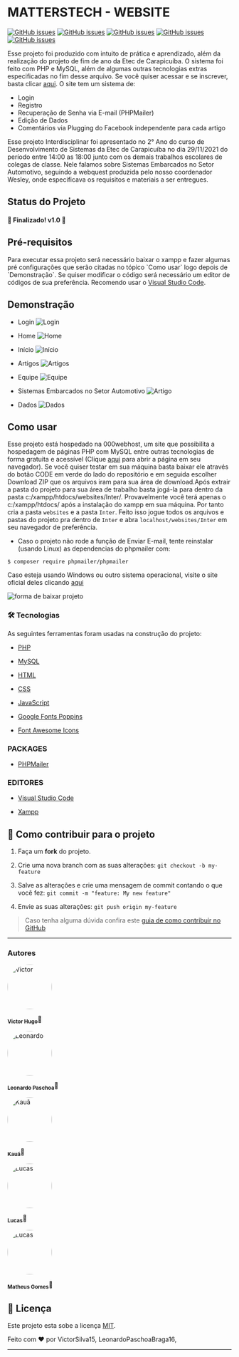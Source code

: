 # MATTERSTECH - WEBSITE

<a href="https://www.php.net/" target="blank"><img alt="GitHub issues" src="https://img.shields.io/static/v1?label=tech&message=PHP8&color=777BB4&style=for-the-badge&logo=php"></a>
<a href="https://www.mysql.com/" target="blank"><img alt="GitHub issues" src="https://img.shields.io/static/v1?label=tech&message=MySQL&color=4479A1&style=for-the-badge&logo=mysql"></a>
<a href="https://developer.mozilla.org/pt-BR/docs/Web/HTML" target="blank"><img alt="GitHub issues" src="https://img.shields.io/static/v1?label=tech&message=HTML5&color=E34F26&style=for-the-badge&logo=HTML5"></a>
<a href="https://developer.mozilla.org/pt-BR/docs/Web/CSS" target="blank"><img alt="GitHub issues" src="https://img.shields.io/static/v1?label=tech&message=CSS3&color=1572B6&style=for-the-badge&logo=CSS3"></a>
<a href="https://developer.mozilla.org/pt-BR/docs/Web/JavaScript" target="blank"><img alt="GitHub issues" src="https://img.shields.io/static/v1?label=tech&message=JavaScript&color=F7DF1E&style=for-the-badge&logo=JavaScript"></a>

Esse projeto foi produzido com intuito de prática e aprendizado, além da realização do projeto de fim de ano da Etec de Carapicuíba. O sistema foi feito com PHP e MySQL, além de algumas outras tecnologias extras especificadas no fim desse arquivo. Se você quiser acessar e se inscrever, basta clicar [aqui](https://matterstech.000webhostapp.com/home.php). O site tem um sistema de:

- Login
- Registro
- Recuperação de Senha via E-mail (PHPMailer)
- Edição de Dados
- Comentários via Plugging do Facebook independente para cada artigo

Esse projeto Interdisciplinar foi apresentado no 2° Ano do curso de Desenvolvimento de Sistemas da Etec de Carapicuíba no dia 29/11/2021 do período entre 14:00 as 18:00 junto com os demais trabalhos escolares de colegas de classe. Nele falamos sobre Sistemas Embarcados no Setor Automotivo, seguindo a webquest produzida pelo nosso coordenador Wesley, onde especificava os requisitos e materiais a ser entregues.

<h2>Status do Projeto</h2>

<h4> 🚀 Finalizado! v1.0 🚀 </h4>

<h2>Pré-requisitos</h2>

<p>Para executar essa projeto será necessário baixar o xampp e fazer algumas pré configurações que serão citadas no tópico `Como usar` logo depois de `Demonstração`. Se quiser modificar o código será necessário um editor de códigos de sua preferência. Recomendo usar o <a href="https://code.visualstudio.com/download" alt="VS Code">Visual Studio Code</a>.</p>

<h2>Demonstração</h2>

- Login
  <img src="./pictures_github/Login-preview.png" alt="Login"/>

- Home
  <img src="./pictures_github/Home-preview.png" alt="Home"/>

- Início
  <img src="./pictures_github/Inicio-preview.png" alt="Início"/>

- Artigos
  <img src="./pictures_github/Artigos-preview.png" alt="Artigos"/>

- Equipe
  <img src="./pictures_github/Equipe-preview.png" alt="Equipe"/>

- Sistemas Embarcados no Setor Automotivo
  <img src="./pictures_github/Artigo-preview.png" alt="Artigo"/>

- Dados
  <img src="./pictures_github/Dados-preview.png" alt="Dados"/>

<h2>Como usar</h2>

Esse projeto está hospedado na 000webhost, um site que possibilita a hospedagem de páginas PHP com MySQL entre outras tecnologias de forma gratuita e acessível (Clique [aqui](https://matterstech.000webhostapp.com/home.php) para abrir a página em seu navegador). Se você quiser testar em sua máquina basta baixar ele através do botão CODE em verde do lado do repositório e em seguida escolher Download ZIP que os arquivos iram para sua área de download.Após extrair a pasta do projeto para sua área de trabalho basta jogá-la para dentro da pasta c:/xampp/htdocs/websites/Inter/. Provavelmente você terá apenas o c:/xampp/htdocs/ após a instalação do xampp em sua máquina. Por tanto cria a pasta `websites` e a pasta `Inter`. Feito isso jogue todos os arquivos e pastas do projeto pra dentro de `Inter` e abra `localhost/websites/Inter` em seu navegador de preferência.

- Caso o projeto não rode a função de Enviar E-mail, tente reinstalar (usando Linux) as dependencias do phpmailer com:

```
$ composer require phpmailer/phpmailer
```

Caso esteja usando Windows ou outro sistema operacional, visite o site oficial deles clicando [aqui](https://packagist.org/packages/phpmailer/phpmailer)

<img  src="./screenshots/forma-de-baixar-projeto.png"  alt="forma de baixar projeto">

### 🛠 Tecnologias

As seguintes ferramentas foram usadas na construção do projeto:

- [PHP](https://www.php.net/)

- [MySQL](https://www.mysql.com/)

- [HTML](https://developer.mozilla.org/pt-BR/docs/Web/HTML)

- [CSS](https://developer.mozilla.org/pt-BR/docs/Web/CSS)

- [JavaScript](https://developer.mozilla.org/pt-BR/docs/Web/JavaScript)

- [Google Fonts Poppins](https://fonts.google.com/specimen/Poppins?query=Popp)

- [Font Awesome Icons](https://fontawesome.com)

### PACKAGES

- [PHPMailer](https://github.com/PHPMailer/PHPMailer)

### EDITORES

- [Visual Studio Code](https://code.visualstudio.com/)

- [Xampp](https://www.apachefriends.org/pt_br/index.html)

## 💪 Como contribuir para o projeto

1. Faça um **fork** do projeto.

2. Crie uma nova branch com as suas alterações: `git checkout -b my-feature`

3. Salve as alterações e crie uma mensagem de commit contando o que você fez: `git commit -m "feature: My new feature"`

4. Envie as suas alterações: `git push origin my-feature`

> Caso tenha alguma dúvida confira este [guia de como contribuir no GitHub](./CONTRIBUTING.md)

---

### Autores

<div>
<img  style="border-radius: 50%"  src="https://avatars.githubusercontent.com/u/70340221?v=4"  width="100px;"  alt="Victor"/>

<sub><b>Victor Hugo</b></sub>🚀

</div>
<div>
<img  style="border-radius: 50%"  src="https://avatars.githubusercontent.com/u/78983450?v=4"  width="100px;"  alt="Leonardo"/>

<sub><b>Leonardo Paschoa</b></sub>🚀

</div>
<div>
<img  style="border-radius: 50%"  src="https://avatars.githubusercontent.com/u/73906123?v=4"  width="100px;"  alt="Kauã"/>

<sub><b>Kauã</b></sub>🚀

</div>
<div>
<img  style="border-radius: 50%"  src="https://avatars.githubusercontent.com/u/78987121?v=4"  width="100px;"  alt="Lucas"/>

<sub><b>Lucas</b></sub>🚀

</div>
<div>
<img  style="border-radius: 50%"  src="https://avatars.githubusercontent.com/u/89033860?v=4"  width="100px;"  alt="Lucas"/>

<sub><b>Matheus Gomes</b></sub>🚀

</div>

## 📝 Licença

Este projeto esta sobe a licença [MIT](./LICENSE).

Feito com ❤️ por VictorSilva15, LeonardoPaschoaBraga16,

---
